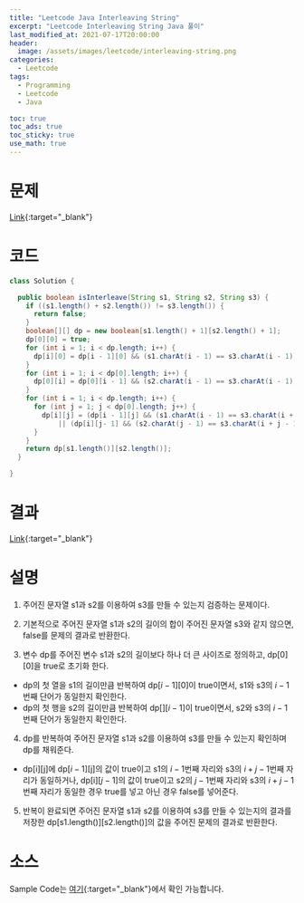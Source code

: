 ```yaml
---
title: "Leetcode Java Interleaving String"
excerpt: "Leetcode Interleaving String Java 풀이"
last_modified_at: 2021-07-17T20:00:00
header:
  image: /assets/images/leetcode/interleaving-string.png
categories:
  - Leetcode
tags:
  - Programming
  - Leetcode
  - Java

toc: true
toc_ads: true
toc_sticky: true
use_math: true
---
```

# 문제
[Link](https://leetcode.com/problems/interleaving-string/){:target="_blank"}

# 코드
```java
class Solution {

  public boolean isInterleave(String s1, String s2, String s3) {
    if ((s1.length() + s2.length()) != s3.length()) {
      return false;
    }
    boolean[][] dp = new boolean[s1.length() + 1][s2.length() + 1];
    dp[0][0] = true;
    for (int i = 1; i < dp.length; i++) {
      dp[i][0] = dp[i - 1][0] && (s1.charAt(i - 1) == s3.charAt(i - 1));
    }
    for (int i = 1; i < dp[0].length; i++) {
      dp[0][i] = dp[0][i - 1] && (s2.charAt(i - 1) == s3.charAt(i - 1));
    }
    for (int i = 1; i < dp.length; i++) {
      for (int j = 1; j < dp[0].length; j++) {
        dp[i][j] = (dp[i - 1][j] && (s1.charAt(i - 1) == s3.charAt(i + j - 1)))
            || (dp[i][j- 1] && (s2.charAt(j - 1) == s3.charAt(i + j - 1)));
      }
    }
    return dp[s1.length()][s2.length()];
  }

}
```

# 결과
[Link](https://leetcode.com/submissions/detail/523855630/){:target="_blank"}

# 설명
1. 주어진 문자열 s1과 s2를 이용하여 s3를 만들 수 있는지 검증하는 문제이다.

2. 기본적으로 주어진 문자열 s1과 s2의 길이의 합이 주어진 문자열 s3와 같지 않으면, false를 문제의 결과로 반환한다.

3. 변수 dp를 주어진 변수 s1과 s2의 길이보다 하나 더 큰 사이즈로 정의하고, dp[0][0]을 true로 초기화 한다.
- dp의 첫 열을 s1의 길이만큼 반복하여 dp[$i - 1$][0]이 true이면서, s1와 s3의 $i - 1$번째 단어가 동일한지 확인한다.
- dp의 첫 행을 s2의 길이만큼 반복하여 dp[][$i - 1$]이 true이면서, s2와 s3의 $i - 1$번째 단어가 동일한지 확인한다.

4. dp를 반복하여 주어진 문자열 s1과 s2를 이용하여 s3를 만들 수 있는지 확인하며 dp를 채워준다.
- dp[i][j]에 dp[$i - 1$][j]의 값이 true이고 s1의 $i - 1$번째 자리와 s3의 $i + j - 1$번째 자리가 동일하거나, dp[i][$j - 1$]의 값이 true이고 s2의 $j - 1$번째 자리와 s3의 $i + j - 1$번째 자리가 동일한 경우 true를 넣고 아닌 경우 false를 넣어준다.

5. 반복이 완료되면 주어진 문자열 s1과 s2를 이용하여 s3를 만들 수 있는지의 결과를 저장한 dp[s1.length()][s2.length()]의 값을 주어진 문제의 결과로 반환한다.

# 소스
Sample Code는 [여기](https://github.com/GracefulSoul/leetcode/blob/master/src/main/java/gracefulsoul/problems/InterleavingString.java){:target="_blank"}에서 확인 가능합니다.
